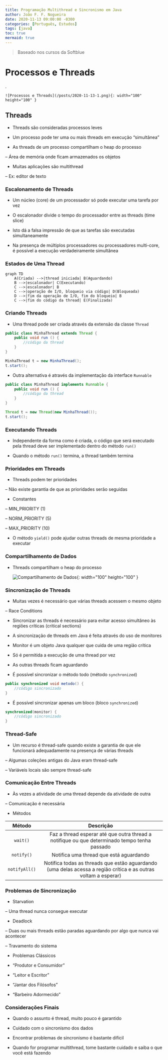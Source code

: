 ```yaml
---
title: Programação Multithread e Sincronismo em Java
author: João F. F. Nogueira
date: 2020-11-13 09:00:00 -0300
categories: [Português, Estudos]
tags: [java]
toc: true
mermaid: true
---
```


> Baseado nos cursos da Softblue

# Processos e Threads

.

	![Processos e Threads](/posts/2020-11-13-1.png){: width="100" height="100" }

## Threads

* Threads são consideradas processos leves

* Um processo pode ter uma ou mais threads em execução “simultânea”

* As threads de um processo compartilham o heap do processo

– Área de memória onde ficam armazenados os objetos

* Muitas aplicações são multithread

– Ex: editor de texto

### Escalonamento de Threads

* Um núcleo (core) de um processador só pode executar uma tarefa por vez

* O escalonador divide o tempo do processador entre as threads (time slice)

* Isto dá a falsa impressão de que as tarefas são executadas simultaneamente

* Na presença de múltiplos processadores ou processadores multi-core, é possível a execução verdadeiramente simultânea

### Estados de Uma Thread

```mermaid
graph TD
    A(Criada) -->|thread iniciada| B(Aguardando)
    B -->|escalonador| C(Executando)
    C -->|escalonador| B
    C -->|operação de I/O, bloqueio via código| D(Bloqueada)
    D -->|fim da operação de I/O, fim do bloqueio| B
    C -->|fim do código da thread| E(Finalizada)
```

### Criando Threads

* Uma thread pode ser criada através da extensão da classe `Thread`

```java
public class MinhaThread extends Thread {
	public void run () {
		//código da thread
	}
}

MinhaThread t = new MinhaThread();
t.start();
```

* Outra alternativa é através da implementação da interface `Runnable`

```java
public class MinhaThread implements Runnable {
	public void run () {
		//código da thread
	}
}

Thread t = new Thread(new MinhaThread());
t.start();
```

### Executando Threads

* Independente da forma como é criada, o código que será executado pela thread deve ser implementado dentro do método `run()`

* Quando o método `run()` termina, a thread também termina

### Prioridades em Threads

* Threads podem ter prioridades

– Não existe garantia de que as prioridades serão seguidas

* Constantes

– MIN_PRIORITY (1)

– NORM_PRIORITY (5)

– MAX_PRIORITY (10)

* O método `yield()` pode ajudar outras threads de mesma prioridade a executar

### Compartilhamento de Dados

* Threads compartilham o heap do processo

	![Compartilhamento de Dados](/posts/2020-11-13-2.png){: width="100" height="100" }

### Sincronização de Threads

* Muitas vezes é necessário que várias threads acessem o mesmo objeto

– Race Conditions

* Sincronizar as threads é necessário para evitar acesso simultâneo às regiões críticas (critical sections)

* A sincronização de threads em Java é feita através do uso de monitores

* Monitor é um objeto Java qualquer que cuida de uma região crítica

* Só é permitida a execução de uma thread por vez

* As outras threads ficam aguardando

* É possível sincronizar o método todo (método `synchronized`)

```java
public synchronized void metodo() {
	//código sincronizado
}

```

* É possível sincronizar apenas um bloco (bloco `synchronized`)

```java
synchronized(monitor) {
	//código sincronizado
}

```

### Thread-Safe

* Um recurso é thread-safe quando existe a garantia de que ele funcionará adequadamente na presença de várias threads

– Algumas coleções antigas do Java eram thread-safe

– Variáveis locais são sempre thread-safe

### Comunicação Entre Threads

* Às vezes a atividade de uma thread depende da atividade de outra

– Comunicação é necessária

* Métodos

| **Método**     | **Descrição**                                                                                                     |
|:--------------:|:-----------------------------------------------------------------------------------------------------------------:|
| `wait()`       | Faz a thread esperar até que outra thread a notifique ou que  determinado tempo tenha passado                     |
| `notify()`     |  Notifica uma thread que está aguardando                                                                          |
| `notifyAll()`  |  Notifica todas as threads que estão aguardando (uma delas  acessa a região crítica e as outras voltam a esperar) |

### Problemas de Sincronização

* Starvation

– Uma thread nunca consegue executar

* Deadlock

– Duas ou mais threads estão paradas aguardando por algo que nunca vai acontecer

– Travamento do sistema

* Problemas Clássicos

- “Produtor e Consumidor”

- “Leitor e Escritor”

- “Jantar dos Filósofos”

- “Barbeiro Adormecido”

### Considerações Finais

* Quando o assunto é thread, muito pouco é garantido

* Cuidado com o sincronismo dos dados

* Encontrar problemas de sincronismo é bastante difícil

* Quando for programar multithread, tome bastante cuidado e saiba o que você está fazendo